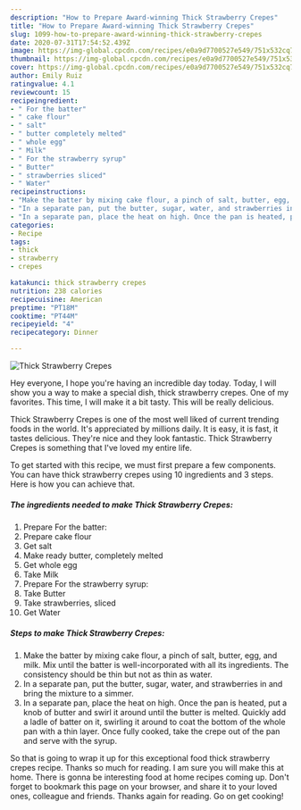 ```yaml
---
description: "How to Prepare Award-winning Thick Strawberry Crepes"
title: "How to Prepare Award-winning Thick Strawberry Crepes"
slug: 1099-how-to-prepare-award-winning-thick-strawberry-crepes
date: 2020-07-31T17:54:52.439Z
image: https://img-global.cpcdn.com/recipes/e0a9d7700527e549/751x532cq70/thick-strawberry-crepes-recipe-main-photo.jpg
thumbnail: https://img-global.cpcdn.com/recipes/e0a9d7700527e549/751x532cq70/thick-strawberry-crepes-recipe-main-photo.jpg
cover: https://img-global.cpcdn.com/recipes/e0a9d7700527e549/751x532cq70/thick-strawberry-crepes-recipe-main-photo.jpg
author: Emily Ruiz
ratingvalue: 4.1
reviewcount: 15
recipeingredient:
- " For the batter"
- " cake flour"
- " salt"
- " butter completely melted"
- " whole egg"
- " Milk"
- " For the strawberry syrup"
- " Butter"
- " strawberries sliced"
- " Water"
recipeinstructions:
- "Make the batter by mixing cake flour, a pinch of salt, butter, egg, and milk. Mix until the batter is well-incorporated with all its ingredients. The consistency should be thin but not as thin as water."
- "In a separate pan, put the butter, sugar, water, and strawberries in and bring the mixture to a simmer."
- "In a separate pan, place the heat on high. Once the pan is heated, put a knob of butter and swirl it around until the butter is melted. Quickly add a ladle of batter on it, swirling it around to coat the bottom of the whole pan with a thin layer. Once fully cooked, take the crepe out of the pan and serve with the syrup."
categories:
- Recipe
tags:
- thick
- strawberry
- crepes

katakunci: thick strawberry crepes 
nutrition: 238 calories
recipecuisine: American
preptime: "PT18M"
cooktime: "PT44M"
recipeyield: "4"
recipecategory: Dinner

---
```



![Thick Strawberry Crepes](https://img-global.cpcdn.com/recipes/e0a9d7700527e549/751x532cq70/thick-strawberry-crepes-recipe-main-photo.jpg)

Hey everyone, I hope you're having an incredible day today. Today, I will show you a way to make a special dish, thick strawberry crepes. One of my favorites. This time, I will make it a bit tasty. This will be really delicious.



Thick Strawberry Crepes is one of the most well liked of current trending foods in the world. It's appreciated by millions daily. It is easy, it is fast, it tastes delicious. They're nice and they look fantastic. Thick Strawberry Crepes is something that I've loved my entire life.


To get started with this recipe, we must first prepare a few components. You can have thick strawberry crepes using 10 ingredients and 3 steps. Here is how you can achieve that.

<!--inarticleads1-->

##### The ingredients needed to make Thick Strawberry Crepes:

1. Prepare  For the batter:
1. Prepare  cake flour
1. Get  salt
1. Make ready  butter, completely melted
1. Get  whole egg
1. Take  Milk
1. Prepare  For the strawberry syrup:
1. Take  Butter
1. Take  strawberries, sliced
1. Get  Water




<!--inarticleads2-->

##### Steps to make Thick Strawberry Crepes:

1. Make the batter by mixing cake flour, a pinch of salt, butter, egg, and milk. Mix until the batter is well-incorporated with all its ingredients. The consistency should be thin but not as thin as water.
1. In a separate pan, put the butter, sugar, water, and strawberries in and bring the mixture to a simmer.
1. In a separate pan, place the heat on high. Once the pan is heated, put a knob of butter and swirl it around until the butter is melted. Quickly add a ladle of batter on it, swirling it around to coat the bottom of the whole pan with a thin layer. Once fully cooked, take the crepe out of the pan and serve with the syrup.




So that is going to wrap it up for this exceptional food thick strawberry crepes recipe. Thanks so much for reading. I am sure you will make this at home. There is gonna be interesting food at home recipes coming up. Don't forget to bookmark this page on your browser, and share it to your loved ones, colleague and friends. Thanks again for reading. Go on get cooking!
